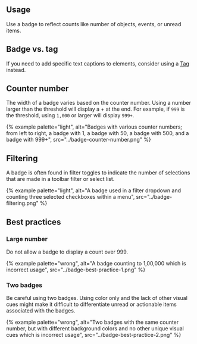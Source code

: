 ## Usage 
Use a badge to reflect counts like number of objects, events, or unread items.
## Badge vs. tag 
If you need to add specific text captions to elements, consider using a <a href="/elements/tag">Tag</a> instead.
## Counter number 
The width of a badge varies based on the counter number. Using a number larger than the threshold will display a + at the end. For example, if <code>999</code> is the threshold, using <code>1,000</code> or larger will display <code>999+</code>.

{% example palette="light",
  alt="Badges with various counter numbers; from left to right, a badge with 1, a badge with 50, a badge with 500, and a badge with 999+",
  src="../badge-counter-number.png" %}


## Filtering 
A badge is often found in filter toggles to indicate the number of selections that are made in a toolbar filter or select list.

{% example palette="light",
          alt="A badge used in a filter dropdown and counting three selected checkboxes within a menu",
          src="../badge-filtering.png" %}


## Best practices 
### Large number 
Do not allow a badge to display a count over 999.

{% example palette="wrong",
          alt="A badge counting to 1,00,000 which is incorrect usage",
          src="../badge-best-practice-1.png" %}


### Two badges 
Be careful using two badges. Using color only and the lack of other visual cues might make it difficult to differentiate unread or actionable items associated with the badges.

{% example palette="wrong",
          alt="Two badges with the same counter number, but with different background colors and no other unique visual cues which is incorrect usage",
          src="../badge-best-practice-2.png" %}